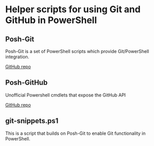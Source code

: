 # Helper scripts for using Git and GitHub in PowerShell

## Posh-Git

Posh-Git is a set of PowerShell scripts which provide Git/PowerShell integration.

[GitHub repo](https://github.com/dahlbyk/posh-git)

## Posh-GitHub

Unofficial Powershell cmdlets that expose the GitHub API

[GitHub repo](https://github.com/Iristyle/Posh-GitHub)

## git-snippets.ps1

This is a script that builds on Posh-Git to enable Git functionality in PowerShell.